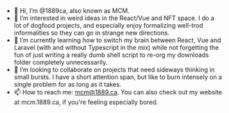 - 👋 Hi, I’m @1889ca, also known as MCM.
- 👀 I’m interested in weird ideas in the React/Vue and NFT space. I do a lot of dogfood projects, and especially enjoy formalizing well-trod informalities so they can go in strange new directions.
- 🌱 I’m currently learning how to switch my brain between React, Vue and Laravel (with and without Typescript in the mix) while not forgetting the fun of just writing a really dumb shell script to re-org my downloads folder completely unnecessarily.
- 💞️ I’m looking to collaborate on projects that need sideways thinking in small bursts. I have a short attention span, but like to burn intensely on a single problem for as long as it takes.
- 📫 How to reach me: mcm@1889.ca. You can also check out my website at mcm.1889.ca, if you're feeling especially bored.

<!---
1889ca/1889ca is a ✨ special ✨ repository because its `README.md` (this file) appears on your GitHub profile.
You can click the Preview link to take a look at your changes.
--->
